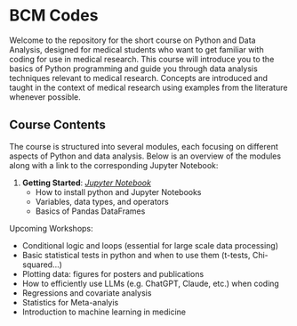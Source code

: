 # BCM Codes

Welcome to the repository for the short course on Python and Data Analysis, designed for medical students who want to get familiar with coding for use in medical research. This course will introduce you to the basics of Python programming and guide you through data analysis techniques relevant to medical research. Concepts are introduced and taught in the context of medical research using examples from the literature whenever possible.

## Course Contents

The course is structured into several modules, each focusing on different aspects of Python and data analysis. Below is an overview of the modules along with a link to the corresponding Jupyter Notebook:

1. **Getting Started**: [_Jupyter Notebook_](https://github.com/aidanboyne/BCMCodes/blob/67c9f1adabfb886f8c5050103a68285c49e41784/GettingStarted.ipynb)
   - How to install python and Jupyter Notebooks
   - Variables, data types, and operators
   - Basics of Pandas DataFrames
  
Upcoming Workshops:
- Conditional logic and loops (essential for large scale data processing)
- Basic statistical tests in python and when to use them (t-tests, Chi-squared...)
- Plotting data: figures for posters and publications
- How to efficiently use LLMs (e.g. ChatGPT, Claude, etc.) when coding
- Regressions and covariate analysis
- Statistics for Meta-analyis
- Introduction to machine learning in medicine

